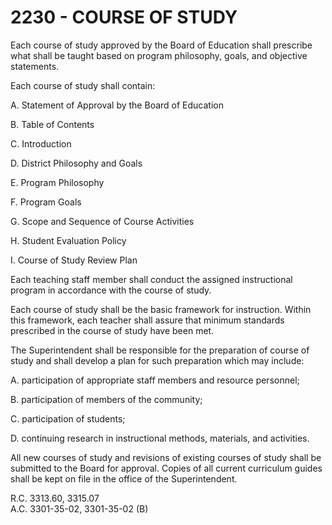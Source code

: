 2230 - COURSE OF STUDY
======================

Each course of study approved by the Board of Education shall prescribe
what shall be taught based on program philosophy, goals, and objective
statements.

Each course of study shall contain:

A. Statement of Approval by the Board of Education

B. Table of Contents

C. Introduction

D. District Philosophy and Goals

E. Program Philosophy

F. Program Goals

G. Scope and Sequence of Course Activities

H. Student Evaluation Policy

I. Course of Study Review Plan

Each teaching staff member shall conduct the assigned instructional
program in accordance with the course of study.

Each course of study shall be the basic framework for instruction.
Within this framework, each teacher shall assure that minimum standards
prescribed in the course of study have been met.

The Superintendent shall be responsible for the preparation of course of
study and shall develop a plan for such preparation which may include:

A. participation of appropriate staff members and resource personnel;

B. participation of members of the community;

C. participation of students;

D. continuing research in instructional methods, materials, and
activities.

All new courses of study and revisions of existing courses of study
shall be submitted to the Board for approval. Copies of all current
curriculum guides shall be kept on file in the office of the
Superintendent.

R.C. 3313.60, 3315.07\
 A.C. 3301-35-02, 3301-35-02 (B)
